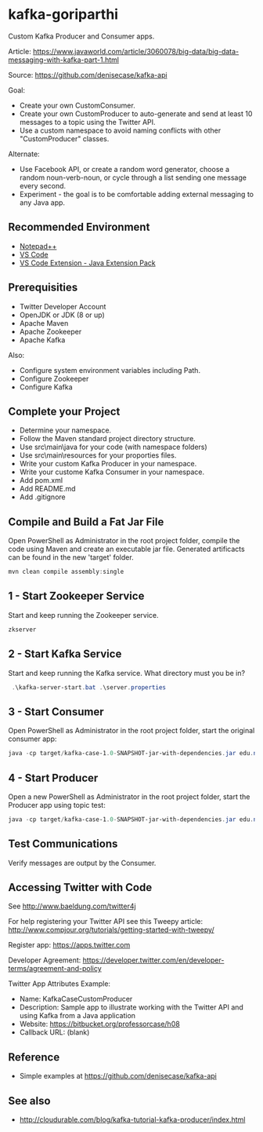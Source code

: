 # kafka-goriparthi

Custom Kafka Producer and Consumer apps.

Article: <https://www.javaworld.com/article/3060078/big-data/big-data-messaging-with-kafka-part-1.html>

Source: <https://github.com/denisecase/kafka-api>

Goal:

* Create your own CustomConsumer.
* Create your own CustomProducer to auto-generate and send at least 10 messages to a topic using the Twitter API.
* Use a custom namespace to avoid naming conflicts with other "CustomProducer" classes.

Alternate:

* Use Facebook API, or create a random word generator, choose a random noun-verb-noun, or cycle through a list sending one message every second.
* Experiment - the goal is to be comfortable adding external messaging to any Java app.

## Recommended Environment

* [Notepad++](https://notepad-plus-plus.org/)
* [VS Code](https://code.visualstudio.com/)
* [VS Code Extension - Java Extension Pack](https://marketplace.visualstudio.com/items?itemName=vscjava.vscode-java-pack)

## Prerequisities

* Twitter Developer Account
* OpenJDK or JDK (8 or up)
* Apache Maven
* Apache Zookeeper
* Apache Kafka

Also:

* Configure system environment variables including Path.
* Configure Zookeeper
* Configure Kafka

## Complete your Project

* Determine your namespace.
* Follow the Maven standard project directory structure.
* Use src\main\java for your code (with namespace folders)
* Use src\main\resources for your proporties files.
* Write your custom Kafka Producer in your namespace.
* Write your custome Kafka Consumer in your namespace.
* Add pom.xml
* Add README.md
* Add .gitignore

## Compile and Build a Fat Jar File

Open PowerShell as Administrator in the root project folder, compile the code using Maven and create an executable jar file. Generated artificacts can be found in the new 'target' folder.

```PowerShell
mvn clean compile assembly:single
```

## 1 - Start Zookeeper Service

Start and keep running the Zookeeper service.

```PowerShell
zkserver
```

## 2 - Start Kafka Service

Start and keep running the Kafka service. What directory must you be in?

```PowerShell
 .\kafka-server-start.bat .\server.properties
```

## 3 - Start Consumer

Open PowerShell as Administrator in the root project folder, start the original consumer app:

```PowerShell
java -cp target/kafka-case-1.0-SNAPSHOT-jar-with-dependencies.jar edu.nwmissouri.isl.professorcase.kafka.CustomConsumer
```

## 4 - Start Producer

Open a new PowerShell as Administrator in the root project folder, start the Producer app using topic test:

```PowerShell
java -cp target/kafka-case-1.0-SNAPSHOT-jar-with-dependencies.jar edu.nwmissouri.isl.professorcase.kafka.CustomProducer
```

## Test Communications

Verify messages are output by the Consumer.

## Accessing Twitter with Code

See http://www.baeldung.com/twitter4j

For help registering your Twitter API see this Tweepy article: <http://www.compjour.org/tutorials/getting-started-with-tweepy/>

Register app:
https://apps.twitter.com

Developer Agreement:
https://developer.twitter.com/en/developer-terms/agreement-and-policy

Twitter App Attributes Example:

* Name: KafkaCaseCustomProducer
* Description: Sample app to illustrate working with the Twitter API and using Kafka from a Java application
* Website: https://bitbucket.org/professorcase/h08
* Callback URL: (blank)

## Reference

* Simple examples at <https://github.com/denisecase/kafka-api>

## See also

* <http://cloudurable.com/blog/kafka-tutorial-kafka-producer/index.html>
